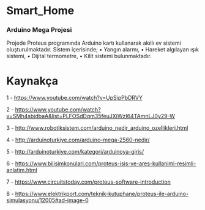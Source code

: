 # Smart_Home
### Arduino Mega Projesi
Projede Proteus programında Arduino kartı kullanarak akıllı ev sistemi oluşturulmaktadır. Sistem içerisinde;
• Yangın alarmı,
• Hareket algılayan ışık sistemi,
• Dijital termometre,
• Kilit sistemi bulunmaktadır.



# Kaynakça
1 - https://www.youtube.com/watch?v=UpSipPbDRVY

2 - https://www.youtube.com/watch?v=SMh4sbidbaA&list=PLFOSdDqm35feuJXiWzI64TAmnLJ0y29-W

3 - http://www.robotiksistem.com/arduino_nedir_arduino_ozellikleri.html

4 - http://arduinoturkiye.com/arduino-mega-2560-nedir/

5 - http://arduinoturkiye.com/kategori/arduinoya-giris/

6 - https://www.bilisimkonulari.com/proteus-isis-ve-ares-kullanimi-resimli-anlatim.html

7 - https://www.circuitstoday.com/proteus-software-introduction

8 - https://www.elektrikport.com/teknik-kutuphane/proteus-ile-arduino-simulasyonu/12005#ad-image-0
